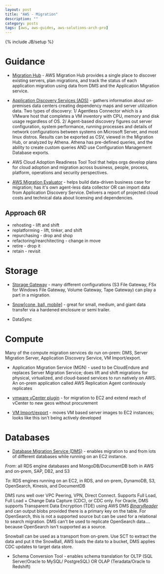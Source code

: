 ```yaml
---
layout: post
title: "AWS - Migration"
description: ""
category: posts
tags: [aws, aws-guides, aws-solutions-arch-pro]
---
```

{% include JB/setup %}

# Guidance

- [Migration Hub](https://docs.aws.amazon.com/migrationhub/latest/ug/whatishub.html) - AWS Migration Hub provides a single place to discover  existing servers, plan migrations, and track the status of each application migration using data from DMS and the Application Migration service. 

- [Application Discovery Services (ADS)](https://docs.aws.amazon.com/application-discovery/) - gathers information about on-premises data centers creating dependency maps and server utilization data. Two types of discovery: 1/ Agentless Connector which is a VMware host that completes a VM inventory with CPU, memory and disk usage regardless of OS. 2/ 
Agent-based discovery figures out server configuration, system performance, running processes and details of network configurations between systems on Microsoft Server, and most linux distros. Results can be exported as CSV, viewed in the Migration Hub, or analyzed by Athena. Athena has pre-defined queries, and the ability to create custom queries AND use Configuration Management Database exports.

- AWS Cloud Adoption Readiness Tool
Tool that helps orgs develop plans for cloud adoption and migration across business, people, process, platform, operations and security perspectives.

- [AWS Migration Evaluator](https://aws.amazon.com/migration-evaluator/) - helps build data-driven business case for migration; has it's own agent-less data collector OR can import data from Application Discovery Service. Delivers a report of projected cloud costs and technical data about licensing and dependencies.

## Approach 6R
- rehosting - lift and shift
- replatforming - lift, tinker, and shift
- repurchasing - drop and shop
- refactoring/rearchitecting - change in move
- retire - drop it
- retain - revisit

# Storage

- [Storage Gateway](/posts/aws-storage-gateway) - many different configurations (S3 File Gateway, FSx for Windows File Gateway, Volume Gateway, Tape Gateway) can play a part in a migration.

- [Snow[cone, ball, mobile]](/posts/aws-snow-family) - great for small, medium, and giant data transfer via a hardened enclosure or semi trailer.

- DataSync

# Compute
Many of the compute migration services do run on-prem: DMS, Server Migration Server, Application Discovery Service, VM Import/export. 

- Application Migration Service (MGN) - used to be CloudEndure and replaces Server Migration Service; does lift and shift migrations for physical, virtualized, and cloud-based services to run natively on AWS. An on-prem application called AWS Replication Agent continously replicates 

- [vmware vCenter plugin](/posts/aws-vmware) - for migration to EC2 and extend reach of vCenter to new geos without procurement

- [VM Import/export](https://docs.aws.amazon.com/vm-import/latest/userguide/how-vm-import-export-works.html) - moves VM based server images to EC2 instances; looks like this isn't being actively developed

# Databases

- [Database Migration Service (DMS)](https://docs.aws.amazon.com/dms/latest/userguide/Welcome.html) - enables migration to and from lots of different databases while running on an EC2 instance.

*From*: all RDS engine databases and MongoDB/DocumentDB both in AWS and on-prem, SAP, DB2, and S3

*To*: RDS engines running on an EC2, in RDS, and on-prem, DynamoDB, S3, OpenSearch, Kinesis, and DocumentDB

DMS runs well over VPC Peering, VPN, Direct Connect. Supports Full Load, Full Load + Change Data Capture (CDC), or CDC only. For Oracle, DMS supports Transparent Data Encryption (TDE) using AWS DMS [_BinaryReader_](https://docs.aws.amazon.com/dms/latest/userguide/CHAP_Source.Oracle.html#CHAP_Source.Oracle.CDC) and can output blobs provided there is a primary key on the table. For OpenSearch, this is not a supported source but can be used for a relational to search migration. DMS can't be used to replicate OpenSearch data.... because OpenSearch isn't supported as a source.

Snowball can be used as a transport from on-prem. Use SCT to extract the data and put it the SnowBall, AWS loads the data to a bucket, DMS applies CDC updates to target data store.

- Schema Conversion Tool - enables schema translation for OLTP (SQL Server/Oracle to MySQL/ PostgreSQL) OR OLAP (Teradata/Oracle to Redshift)


